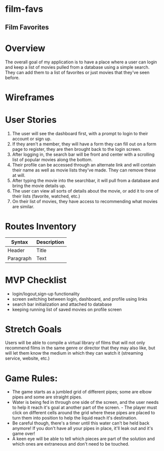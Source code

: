 # film-favs

## Film Favorites

# Overview

The overall goal of my application is to have a place where a user can login and keep a list of
movies pulled from a database using a simple search. They can add them to a list of favorites or
just movies that they've seen before.

# Wireframes

# User Stories

1. The user will see the dashboard first, with a prompt to login to their account or sign up.
2. If they aren't a member, they will have a form they can fill out on a form page to register, they are then brought back to the login screen.
3. After logging in, the search bar will be front and center with a scrolling list of popular movies along the bottom.
4. Their profile can be accessed through an alternate link and will contain their name as well as movie lists they've made. They can remove these at will.
5. After typing the movie into the searchbar, it will pull from a database and bring the movie details up.
6. The user can view all sorts of details about the movie, or add it to one of their lists (favorite, watched, etc.)
7. On their list of movies, they have access to recommending what movies are similar.

# Routes Inventory

| Syntax | Description |
| ----------- | ----------- |
| Header | Title |
| Paragraph | Text |

# MVP Checklist

- login/logout,sign-up functionality
- screen switching between login, dashboard, and profile using links
- search bar initialization and attached to database
- keeping running list of saved movies on profile screen

# Stretch Goals

Users will be able to compile a virtual library of films that will not only recommend films in the same genre or director that they may also like, but will let them know the medium in which they can watch it (streaming service, website, etc.)

# Game Rules:
- The game starts as a jumbled grid of different pipes; some are elbow pipes and some are straight pipes. 
- Water is being fed in through one side of the screen, and the user needs to help it reach it's goal at another part of the screen. - The player must click on different cells around the grid where these pipes are placed to turn them into position to help the liquid   reach it's destination. 
- Be careful though, there's a timer until this water can't be held back anymore! If you don't have all your pipes in place, it'll leak out and it's game over! 
- A keen eye will be able to tell which pieces are part of the solution and which ones are extraneous and don't need to be touched.   
